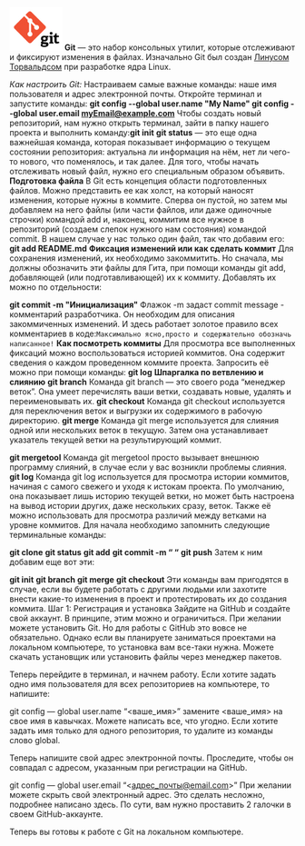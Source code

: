 ![Git Logo](\Git_logo.jpg)
**Git** — это набор консольных утилит, которые отслеживают и фиксируют изменения в файлах. Изначально Git был создан [Линусом Торвальдсом](https://ru.wikipedia.org/wiki/Торвальдс,_Линус) при разработке ядра Linux. 

 *Как настроить Git:*
 Настраиваем самые важные команды: наше имя пользователя и адрес электронной почты. Откройте терминал и запустите команды:
 **git config --global user.name "My Name"
git config --global user.email myEmail@example.com**
Чтобы создать новый репозиторий, нам нужно открыть терминал, зайти в папку нашего проекта и выполнить команду:**git init**
 **git status** — это еще одна важнейшая команда, которая показывает информацию о текущем состоянии репозитория: актуальна ли информация на нём, нет ли чего-то нового, что поменялось, и так далее.
 Для того, чтобы начать отслеживать новый файл, нужно его специальным образом объявить.
     **Подготовка файла**
     В Git есть концепция области подготовленных файлов. Можно представить ее как холст, на который наносят изменения, которые нужны в коммите. Сперва он пустой, но затем мы добавляем на него файлы (или части файлов, или даже одиночные строчки) командой add и, наконец, коммитим все нужное в репозиторий (создаем слепок нужного нам состояния) командой commit.
В нашем случае у нас только один файл, так что добавим его: **git add README.md**
**Фиксация изменений или как сделать коммит**
Для сохранения изменений, их необходимо закоммитить. Но сначала, мы должны обозначить эти файлы для Гита, при помощи команды git add, добавляющей (или подготавливающей) их к коммиту. Добавлять их можно по отдельности:

**git commit -m "Инициализация"**
Флажок -m задаст commit message - комментарий разработчика. Он необходим для описания закоммиченных изменений. И здесь работает золотое правило всех комментариев в коде:```Максимально ясно,просто и содержательно обозначь написанное!```
**Как посмотреть коммиты**
Для просмотра все выполненных фиксаций можно воспользоваться историей коммитов. Она содержит сведения о каждом проведенном коммите проекта. Запросить её можно при помощи команды:
**git log**
**Шпаргалка по ветвлению и слиянию**
**git branch**
Команда git branch — это своего рода “менеджер веток”. Она умеет перечислять ваши ветки, создавать новые, удалять и переименовывать их.
**git checkout**
Команда git checkout используется для переключения веток и выгрузки их содержимого в рабочую директорию.
**git merge**
Команда git merge используется для слияния одной или нескольких веток в текущую. Затем она устанавливает указатель текущей ветки на результирующий коммит.

**git mergetool**
Команда git mergetool просто вызывает внешнюю программу слияний, в случае если у вас возникли проблемы слияния.
**git log**
Команда git log используется для просмотра истории коммитов, начиная с самого свежего и уходя к истокам проекта. По умолчанию, она показывает лишь историю текущей ветки, но может быть настроена на вывод истории других, даже нескольких сразу, веток. Также её можно использовать для просмотра различий между ветками на уровне коммитов.
Для начала необходимо запомнить следующие терминальные команды:

**git clone**
**git status**
**git add**
**git commit -m “ “**
**git push**
Затем к ним добавим еще вот эти:

**git init**
**git branch**
**git merge**
**git checkout**
Эти команды вам пригодятся в случае, если вы будете работать с другими людьми или захотите внести какие-то изменения в проект и протестировать их до создания коммита.
Шаг 1: Регистрация и установка
Зайдите на GitHub и создайте свой аккаунт. В принципе, этим можно и ограничиться. При желании можете установить Git. Но для работы с GitHub это вовсе не обязательно. Однако если вы планируете заниматься проектами на локальном компьютере, то установка вам все-таки нужна. Можете скачать установщик или установить файлы через менеджер пакетов.

Теперь перейдите в терминал, и начнем работу. Если хотите задать одно имя пользователя для всех репозиториев на компьютере, то напишите:

git config — global user.name “<ваше_имя>”
замените <ваше_имя> на свое имя в кавычках. Можете написать все, что угодно. Если хотите задать имя только для одного репозитория, то удалите из команды слово global.

Теперь напишите свой адрес электронной почты. Проследите, чтобы он совпадал с адресом, указанным при регистрации на GitHub.

git config — global user.email “<адрес_почты@email.com>”
При желании можете скрыть свой электронный адрес. Это сделать несложно, подробнее написано здесь. По сути, вам нужно проставить 2 галочки в своем GitHub-аккаунте.

Теперь вы готовы к работе с Git на локальном компьютере.